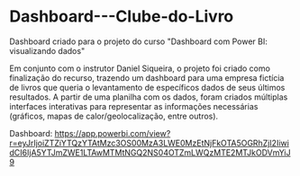 # Dashboard---Clube-do-Livro
Dashboard criado para o projeto do curso "Dashboard com Power BI: visualizando dados"

Em conjunto com o instrutor Daniel Siqueira, o projeto foi criado como finalização do recurso, trazendo um dashboard para uma empresa fictícia de livros que queria 
o levantamento de específicos dados de seus últimos resultados. 
A partir de uma planilha com os dados, foram criados múltiplas interfaces interativas para representar as informações necessárias (gráficos, mapas de calor/geolocalização,
entre outros).

Dashboard: https://app.powerbi.com/view?r=eyJrIjoiZTZiYTQzYTAtMzc3OS00MzA3LWE0MzEtNjFkOTA5OGRhZjI2IiwidCI6IjA5YTJmZWE1LTAwMTMtNGQ2NS04OTZmLWQzMTE2MTJkODVmYiJ9
